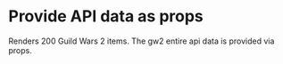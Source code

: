 # Provide API data as props

Renders 200 Guild Wars 2 items. The gw2 entire api data is provided via props.
